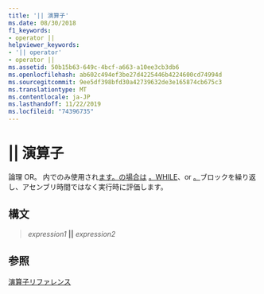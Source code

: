 ```yaml
---
title: '|| 演算子'
ms.date: 08/30/2018
f1_keywords:
- operator ||
helpviewer_keywords:
- '|| operator'
- operator ||
ms.assetid: 50b15b63-649c-4bcf-a663-a10ee3cb3db6
ms.openlocfilehash: ab602c494ef3be27d4225446b4224600cd74994d
ms.sourcegitcommit: 9ee5df398bfd30a42739632de3e165874cb675c3
ms.translationtype: MT
ms.contentlocale: ja-JP
ms.lasthandoff: 11/22/2019
ms.locfileid: "74396735"
---
```

# <a name="operator-"></a>|| 演算子

論理 OR。 内でのみ使用され[ます。の場合は](../../assembler/masm/dot-if.md) [。WHILE](../../assembler/masm/dot-while.md)、or [。](../../assembler/masm/dot-repeat.md)ブロックを繰り返し、アセンブリ時間ではなく実行時に評価します。

## <a name="syntax"></a>構文

> *expression1* **||** *expression2*

## <a name="see-also"></a>参照

[演算子リファレンス](operators-reference.md)
